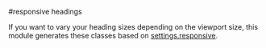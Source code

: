 #responsive headings

If you want to vary your heading sizes depending on the viewport size, this module generates these classes based on [settings.responsive](https://github.com/inuitcss/settings.responsive).
